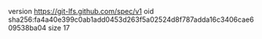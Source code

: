 version https://git-lfs.github.com/spec/v1
oid sha256:fa4a40e399c0ab1add0453d263f5a02524d8f787adda16c3406cae609538ba04
size 17
